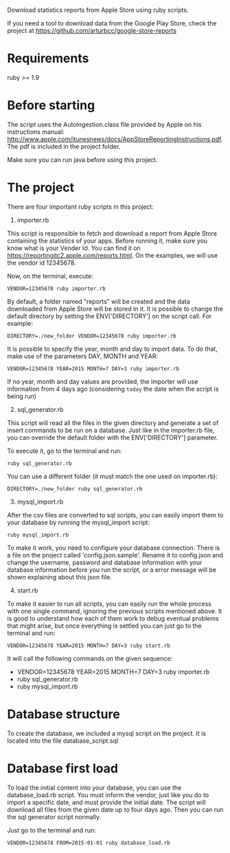 Download statistics reports from Apple Store using ruby scripts.

If you need a tool to download data from the Google Play Store, check the project at https://github.com/arturbcc/google-store-reports


Requirements
================

ruby >= 1.9


Before starting
================

The script uses the AutoIngestion.class file provided by Apple on his instructions manual: http://www.apple.com/itunesnews/docs/AppStoreReportingInstructions.pdf. The pdf is included in the project folder.

Make sure you can run java before using this project.


The project
================

There are four important ruby scripts in this project:

1. importer.rb

This script is responsible to fetch and download a report from Apple Store containing the statistics of your apps. Before running it, make sure you know what is your Vender Id. You can find it on https://reportingitc2.apple.com/reports.html. On the examples, we will use the vendor id 12345678.

Now, on the terminal, execute:

`VENDOR=12345678 ruby importer.rb`

By default, a folder named "reports" will be created and the data downloaded from Apple Store will be stored in it. It is possible to change the default directory by setting the ENV['DIRECTORY'] on the script call. For example:

`DIRECTORY=./new_folder VENDOR=12345678 ruby importer.rb`

It is possible to specify the year, month and day to import data. To do that, make use of the parameters DAY, MONTH and YEAR:

`VENDOR=12345678 YEAR=2015 MONTH=7 DAY=3 ruby importer.rb`

If no year, month and day values are provided, the importer will use information from 4 days ago (considering `today` the date when the script is being run)


2. sql_generator.rb

This script will read all the files in the given directory and generate a set of insert commands to be run on a database. Just like in the importer.rb file, you can override the default folder with the ENV['DIRECTORY'] parameter.

To execute it, go to the terminal and run:

`ruby sql_generator.rb`

You can use a different folder (it must match the one used on importer.rb):

`DIRECTORY=./new_folder ruby sql_generator.rb`


3. mysql_import.rb

After the csv files are converted to sql scripts, you can easily import them to your database by running the mysql_import script:

`ruby mysql_import.rb`

To make it work, you need to configure your database connection. There is a file on the project called 'config.json.sample'. Rename it to config.json and change the username, password and database information with your database information before you run the script, or a error message will be shown explaining about this json file.


4. start.rb

To make it easier to run all scripts, you can easily run the whole process with one single command, ignoring the previous scripts mentioned above. It is good to understand how each of them work to debug eventual problems that might arise, but once everything is settled you can just go to the terminal and run:

`VENDOR=12345678 YEAR=2015 MONTH=7 DAY=3 ruby start.rb`

It will call the following commands on the given sequence:

* VENDOR=12345678 YEAR=2015 MONTH=7 DAY=3 ruby importer.rb
* ruby sql_generator.rb
* ruby mysql_import.rb


Database structure
==========================

To create the database, we included a mysql script on the project. It is located into the file database_script.sql


Database first load
==========================

To load the initial content into your database, you can use the database_load.rb script. You must inform the vendor, just like you do to import a specific date, and must provide the initial date. The script will download all files from the given date up to four days ago. Then you can run the sql generator script normally.

Just go to the terminal and run:

`VENDOR=12345678 FROM=2015-01-01 ruby database_load.rb`